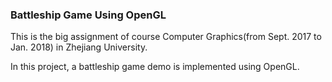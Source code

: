 ### Battleship Game Using OpenGL

This is the big assignment of course Computer Graphics(from Sept. 2017 to Jan. 2018) in Zhejiang University.

In this project, a battleship game demo is implemented using OpenGL.